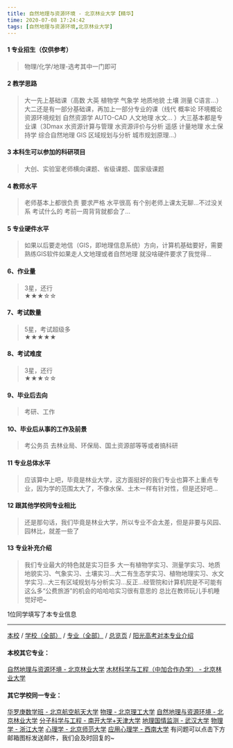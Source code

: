 ```yaml
---
title: 自然地理与资源环境 - 北京林业大学【精华】
time: 2020-07-08 17:24:42
tags: [自然地理与资源环境,北京林业大学]
---
```

#### 1 专业招生（仅供参考）  
> 物理/化学/地理-选考其中一门即可



#### 2 教学思路  
> 大一先上基础课（高数 大英 植物学 气象学 地质地貌 土壤 测量 C语言...）大二还是有一部分基础课，再加上一部分专业的课（线代 概率论 环境概论 资源环境规划 自然资源学 AUTO-CAD 人文地理 水文... ）大三基本都是专业课（3Dmax 水资源计算与管理 水资源评价与分析 遥感 计量地理 水土保持学 综合自然地理 GIS 区域规划与分析 城市规划原理...）



#### 3 本科生可以参加的科研项目  
>  大创、实验室老师横向课题、省级课题、国家级课题



#### 4 教师水平
> 老师基本上都很负责 要求严格 水平很高 有个别老师上课太无聊...不过没关系 考试什么的 考前一周背背就都会了...



#### 5 专业硬件水平
> 如果以后要走地信（GIS，即地理信息系统）方向，计算机基础要好，需要熟练GIS软件如果走人文地理或者自然地理 就没啥硬件要求了我觉得...



#### 6、作业量
> 3星，还行  
★★★☆☆



#### 7、考试数量  
> 5星，考试超级多   
★★★★★



#### 8、考试难度  
> 3星，还行   
★★★☆☆



#### 9、毕业后去向  
> 考研、工作



#### 10、毕业后从事的工作及前景  
> 考公务员 去林业局、环保局、国土资源部等等或者搞科研



#### 11 专业总体水平 
> 应该算中上吧，毕竟是林业大学，这方面挺好的我们专业也算不上重点专业，因为学的范围太大了，不像水保、土木一样有针对性，但是还好吧...



####  12 跟其他学校同专业相比 
> 还是那句话，我们毕竟是林业大学，所以专业不会太差，但是非要与风园、园林比，就差一些了


#### 13 专业补充介绍
>    我们专业最大的特色就是实习巨多 大一有植物学实习、测量学实习、地质地貌实习、气象实习、土壤实习...大二有生态学实习、植物地理实习、水文学实习...大三有区域规划与分析实习...反正...经管院和计算机院是不可能有这么多“公费旅游”的机会的哈哈哈实习很有意思的 总比在教师玩儿手机睡觉好吧~

 1位同学填写了本专业信息
***
[本校](https://univgo.github.io/2020/07/08/北京林业大学) / [学校（全部）](https://univgo.github.io/2020/07/09/学校汇总页) / [专业（全部）](https://univgo.github.io/2020/07/09/专业汇总页) / [总览页](https://univgo.github.io/2020/07/09/总览) / [阳光高考对本专业介绍](http://gaokao.chsi.com.cn/sch/zyk/view.do?schId=73394590&specId=422637247)
#### 本校其它专业：
[自然地理与资源环境 - 北京林业大学](https://univgo.github.io/2020/07/08/自然地理与资源环境%20-%20北京林业大学)
[木材科学与工程（中加合作办学） - 北京林业大学](https://univgo.github.io/2020/07/08/木材料科学与工程（中加合作办学）-%20北京林业大学)
#### 其它学校同一专业：
[华罗庚数学班 - 北京航空航天大学](https://univgo.github.io/2020/07/08/华罗庚数学班%20-%20北京航空航天大学)
[物理 - 北京理工大学](https://univgo.github.io/2020/07/08/物理%20-%20北京理工大学)
[自然地理与资源环境 - 北京林业大学](https://univgo.github.io/2020/07/08/自然地理与资源环境%20-%20北京林业大学)
[分子科学与工程 - 南开大学+天津大学](https://univgo.github.io/2020/07/08/分子科学与工程%20-%20南开大学+天津大学)
[地理国情监测 - 武汉大学](https://univgo.github.io/2020/07/08/地理国情监测%20-%20武汉大学)
[物理学 - 浙江大学](https://univgo.github.io/2020/07/08/物理学%20-%20浙江大学)
[心理学 - 北京师范大学](https://univgo.github.io/2020/07/08/心理学%20-%20北京师范大学)
[应用心理学 - 西南大学](https://univgo.github.io/2020/07/08/应用心理学%20-%20西南大学)
有问题可以点击下方邮箱图标发送邮件，我们会及时回复的~